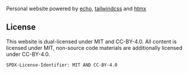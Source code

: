 Personal website powered by <a href="https://github.com/labstack/echo" target="_blank">echo</a>, <a
href="https://github.com/tailwindlabs/tailwindcss/" target="_blank">tailwindcss</a> and <a href="https://htmx.org/"
target="_blank">htmx</a>

## License

This website is dual-licensed under MIT and CC-BY-4.0. All content is licensed under MIT, non-source code materials are
additionally licensed under CC-BY-4.0.

`SPDX-License-Identifier: MIT AND CC-BY-4.0`

